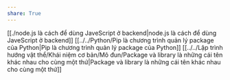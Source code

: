```yaml
---
share: True
---
```

[[./node.js là cách để dùng JaveScript ở backend|node.js là cách để dùng JaveScript ở backend]]
[[../../Python/Pip là chương trình quản lý package của Python|Pip là chương trình quản lý package của Python]]
[[../../Lập trình hướng vật thể/Khái niệm cơ bản/Mô đun/Package và library là những cái tên khác nhau cho cùng một thứ|Package và library là những cái tên khác nhau cho cùng một thứ]]